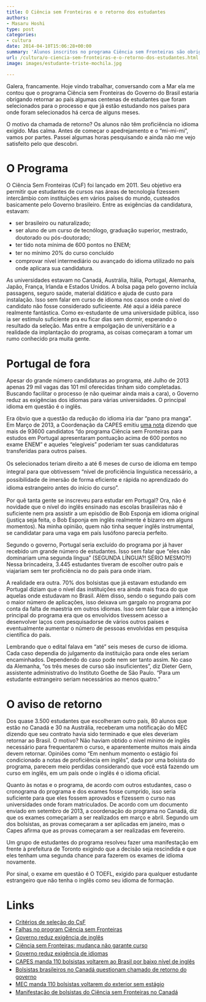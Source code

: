 ```yaml
---
title: O Ciência sem Fronteiras e o retorno dos estudantes
authors:
- Masaru Hoshi
type: post
categories:
- cultura
date: 2014-04-10T15:06:28+00:00
summary: 'Alunos inscritos no programa Ciência sem Fronteiras são obrigados a voltar ao Brasil por não obterem nota mínima necessária no exame de proficiência em inglês. '
url: /cultura/o-ciencia-sem-fronteiras-e-o-retorno-dos-estudantes.html
image: images/estudante-triste-mochila.jpg

---
```

Galera, francamente. Hoje vindo trabalhar, conversando com a Mar ela me contou que o programa Ciência sem Fronteiras do Governo do Brasil estaria obrigando retornar ao país algumas centenas de estudantes que foram selecionados para o processo e que já estão estudando nos países para onde foram selecionados há cerca de alguns meses.

O motivo da chamada de retorno? Os alunos não têm proficiência no idioma exigido. Mas calma. Antes de começar o apedrejamento e o &#8220;mi-mi-mi&#8221;, vamos por partes. Passei algumas horas pesquisando e ainda não me vejo satisfeito pelo que descobri.

# O Programa

O Ciência Sem Fronteiras (CsF) foi lançado em 2011. Seu objetivo era permitir que estudantes de cursos nas áreas de tecnologia fizessem intercâmbio com instituições em vários países do mundo, custeados basicamente pelo Governo brasileiro. Entre as exigências da candidatura, estavam:

  * ser brasileiro ou naturalizado;
  * <span style="line-height: 1.5em;">ser aluno de um curso de tecnólogo, graduação superior, mestrado, doutorado ou pós-doutorado;</span>
  * <span style="line-height: 1.5em;">ter tido nota mínima de 600 pontos no ENEM;</span>
  * <span style="line-height: 1.5em;">ter no mínimo 20% do curso concluído</span>
  * <span style="line-height: 1.5em;">comprovar nível intermediário ou avançado do idioma utilizado no país onde aplicara sua candidatura.</span>

As universidades estavam no Canadá, Austrália, Itália, Portugal, Alemanha, Japão, França, Irlanda e Estados Unidos. A bolsa paga pelo governo incluía passagens, seguro saúde, material didático e ajuda de custo para instalação. Isso sem falar em curso de idioma nos casos onde o nível do candidato não fosse
considerado suficieente. Até aqui a idéia parece realmente fantástica. Como ex-estudante de uma universidade pública, isso ia ser estímulo suficiente pra eu ficar dias sem dormir, esperando o resultado da seleção. Mas entre a empolgação de universitário e a realidade da implantação do programa, as coisas começaram a tomar um rumo conhecido pra muita gente.

# Portugal de fora

Apesar do grande número candidaturas ao programa, até Julho de 2013 apenas 29 mil vagas das 101 mil oferecidas tinham sido completadas. Buscando facilitar o processo (e não queimar ainda mais a cara), o Governo reduz as exigências dos idiomas para várias universidades. O principal idioma em questão é o inglês.

Era óbvio que a questão da redução do idioma iria dar &#8220;pano pra manga&#8221;. Em Março de 2013, a Coordenação da CAPES emitiu <a href="http://www.cienciasemfronteiras.gov.br/web/csf/views/-/journal_content/56_INSTANCE_VF2v/214072/3279508" target="_blank">uma nota</a> dizendo que mais de 93600 candidatos &#8220;do programa Ciência sem Fronteiras para estudos em Portugal apresentaram pontuação acima de 600 pontos no exame ENEM&#8221; e aqueles &#8220;elegíveis&#8221; poderiam ter suas candidaturas transferidas para outros países.

<span style="line-height: 1.5em;">Os selecionados teriam direito a até 6 meses de curso de idioma em tempo integral para que obtivessem &#8220;nível de proficiência linguística necessário, a possibilidade de imersão de forma eficiente e rápida no aprendizado do idioma estrangeiro antes do início do curso&#8221;.</span>

Por quê tanta gente se inscreveu para estudar em Portugal? Ora, não é novidade que o nível do inglês ensinado nas escolas brasileiras não é suficiente nem pra assistir a um episódio de Bob Esponja em idioma original (justiça seja feita, o Bob Esponja em inglês realmente é bizarro em alguns momentos). Na minha opinião, quem não tinha sequer inglês instrumental, se candidatar para uma vaga em país lusófono parecia perfeito.

Segundo o governo, Portugal seria excluído do programa por já haver recebido um grande número de estudantes. Isso sem falar que &#8220;eles não dominariam uma segunda língua&#8221; (SEGUNDA LÍNGUA?! SÉRIO MESMO?!) Nessa brincadeira, 3.445 estudantes tiveram de escolher outro país e viajariam sem ter proficiência no do país para onde iriam.

A realidade era outra. 70% dos bolsistas que já estavam estudando em Portugal diziam que o nível das instituições era ainda mais fraca do que aquelas onde estudavam no Brasil. Além disso, sendo o segundo país com o maior número de aplicações, isso deixava um gargalo no programa por conta da falta de maestria
em outros idiomas. Isso sem falar que a intenção principal do programa era que os envolvidos tivessem acesso a desenvolver laços com pesquisadorse de vários outros países e eventualmente aumentar o número de pessoas envolvidas em pesquisa científica do país.

Lembrando que o edital falava em &#8220;até&#8221; seis meses de curso de idioma. Cada caso dependia do julgamento da instituição para onde eles seriam encaminhados. Dependendo do caso pode nem ser tanto assim. No caso da Alemanha, &#8220;os três meses de curso são insuficientes&#8221;, diz Dieter Gern, assistente administrativo do Instituto Goethe de São Paulo. &#8220;Para um estudante estrangeiro seriam necessários ao menos quatro.&#8221;

# O aviso de retorno

Dos quase 3.500 estudantes que escolheram outro país, 80 alunos que estão no Canadá e 30 na Austrália, receberam uma notificação do MEC dizendo que seu contrato havia sido terminado e que eles deveriam retornar ao Brasil. O motivo? Não haviam obtido o nível mínimo de inglês necessário para frequentarem o
curso, e aparentemente muitos mais ainda devem retornar. Opiniões como &#8220;Em nenhum momento o estágio foi condicionado a notas de proficiência em inglês&#8221;, dada por uma bolsista do programa, parecem meio perdidas considerando que você está fazendo um curso em inglês, em um país onde o inglês é o idioma oficial.

Quanto às notas e o programa, de acordo com outros estudantes, caso o cronograma do programa e dos exames fosse cumprido, isso seria suficiente para que eles fossem aprovados e fizessem o curso nas universidades onde foram matriculados. De acordo com um documento enviado em setembro de 2013, a coordenação do
programa no Canadá, diz que os exames começariam a ser realizados em março e abril. Segundo um dos bolsistas, as provas começaram a ser aplicadas em janeiro, mas o Capes afirma que as provas começaram a ser realizadas em fevereiro.

Um grupo de estudantes do programa resolveu fazer uma manifestação em frente à prefeitura de Toronto exigindo que a decisão seja rescindida e que eles tenham uma segunda chance para fazerem os exames de idioma novamente.

Por sinal, o exame em questão é O TOEFL, exigido para qualquer estudante estrangeiro que não tenha o inglês como seu idioma de formação.

# Links

  * <a href="https://www.cienciasemfronteiras.gov.br/web/csf/graduacao" target="_blank">Critérios de seleção do CsF</a>
  * <span style="line-height: 1.5em;"><a href="http://educacao.estadao.com.br/noticias/geral,relembre-as-falhas-no-programa-ciencia-sem-fronteiras,1151478" target="_blank">Falhas no program Ciência sem Fronteiras</a></span>
  * <span style="line-height: 1.5em;"><a href="http://ultimosegundo.ig.com.br/educacao/2013-07-17/exigencia-de-ingles-para-o-ciencia-sem-fronteiras-na-inglaterra-diminui.html" target="_blank">Governo reduz exigência de inglês</a></span>
  * <span style="line-height: 1.5em;"><a href="http://brasil.estadao.com.br/blogs/tudo-em-debate/mudancas-no-programa-ciencia-sem-fronteiras/" target="_blank">Ciência sem Fronteiras: mudança não garante curso</a></span>
  * <span style="line-height: 1.5em;"><a href="http://www.estadao.com.br/noticias/geral,governo-reduz-exigencia-de-ingles-para-bolsas-do-ciencia-sem-fronteiras-imp-,993999" target="_blank">Governo reduz exigência de idiomas</a></span>
  * <span style="line-height: 1.5em;"><a href="http://oglobo.globo.com/sociedade/educacao/capes-manda-110-bolsistas-do-ciencia-sem-fronteiras-voltarem-ao-brasil-por-nivel-baixo-em-ingles-12138918" target="_blank">CAPES manda 110 bolsistas voltarem ao Brasil por baixo nível de inglês</a></span>
  * <span style="line-height: 1.5em;"><a href="http://www1.folha.uol.com.br/ciencia/2014/04/1438378-bolsistas-brasileiros-no-canada-questionam-chamado-de-retorno-do-governo.shtml" target="_blank">Bolsistas brasileiros no Canadá questionam chamado de retorno do governo</a></span>
  * <span style="line-height: 1.5em;"><a href="http://educacao.estadao.com.br/noticias/geral,mec-manda-110-bolsistas-voltarem-do-exterior-sem-estagio,1151113" target="_blank">MEC manda 110 bolsistas voltarem do exterior sem estágio</a></span>
  * <a href="http://estadao.br.msn.com/educacao/exclu%C3%ADdos-do-ci%C3%AAncia-sem-fronteiras-organizam-manifesta%C3%A7%C3%A3o-no-canad%C3%A1" target="_blank"><span style="line-height: 1.5em;">Manifestação de bolsistas do Ciência sem Fronteiras no Canadá</span></a><span style="line-height: 1.5em;"><br /> </span>
